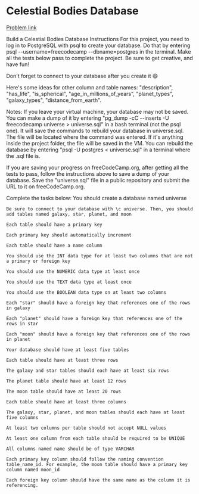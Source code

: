 # Celestial Bodies Database

[Problem link](https://www.freecodecamp.org/learn/relational-database/build-a-celestial-bodies-database-project/build-a-celestial-bodies-database)

Build a Celestial Bodies Database
Instructions
For this project, you need to log in to PostgreSQL with psql to create your database. Do that by entering psql --username=freecodecamp --dbname=postgres in the terminal. Make all the tests below pass to complete the project. Be sure to get creative, and have fun!

Don't forget to connect to your database after you create it 😄

Here's some ideas for other column and table names: "description", "has_life", "is_spherical", "age_in_millions_of_years", "planet_types", "galaxy_types", "distance_from_earth".

Notes:
If you leave your virtual machine, your database may not be saved. You can make a dump of it by entering "pg_dump -cC --inserts -U freecodecamp universe > universe.sql" in a bash terminal (not the psql one). It will save the commands to rebuild your database in universe.sql. The file will be located where the command was entered. If it's anything inside the project folder, the file will be saved in the VM. You can rebuild the database by entering "psql -U postgres < universe.sql" in a terminal where the .sql file is.

If you are saving your progress on freeCodeCamp.org, after getting all the tests to pass, follow the instructions above to save a dump of your database. Save the "universe.sql" file in a public repository and submit the URL to it on freeCodeCamp.org.

Complete the tasks below:
    You should create a database named universe

    Be sure to connect to your database with \c universe. Then, you should add tables named galaxy, star, planet, and moon

    Each table should have a primary key

    Each primary key should automatically increment

    Each table should have a name column

    You should use the INT data type for at least two columns that are not a primary or foreign key

    You should use the NUMERIC data type at least once

    You should use the TEXT data type at least once

    You should use the BOOLEAN data type on at least two columns

    Each "star" should have a foreign key that references one of the rows in galaxy

    Each "planet" should have a foreign key that references one of the rows in star

    Each "moon" should have a foreign key that references one of the rows in planet

    Your database should have at least five tables

    Each table should have at least three rows

    The galaxy and star tables should each have at least six rows

    The planet table should have at least 12 rows

    The moon table should have at least 20 rows

    Each table should have at least three columns

    The galaxy, star, planet, and moon tables should each have at least five columns

    At least two columns per table should not accept NULL values

    At least one column from each table should be required to be UNIQUE

    All columns named name should be of type VARCHAR

    Each primary key column should follow the naming convention table_name_id. For example, the moon table should have a primary key column named moon_id

    Each foreign key column should have the same name as the column it is referencing.
